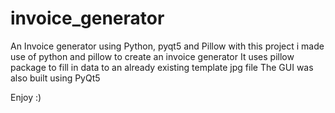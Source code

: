 # invoice_generator
An Invoice generator using Python, pyqt5 and Pillow
with this project i made use of python and pillow to create an invoice generator
It uses pillow package to fill in data to an already existing template jpg file
The GUI was also built using PyQt5

Enjoy :)
